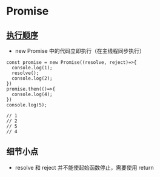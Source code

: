 # Promise

## [执行顺序](https://blog.csdn.net/Eryanini/article/details/84174827)

* new Promise 中的代码立即执行（在主线程同步执行）

~~~
const promise = new Promise((resolve, reject)=>{
  console.log(1);
  resolve();
  console.log(2);
})
promise.then(()=>{
  console.log(4);
})
console.log(5);

// 1
// 2
// 5
// 4
~~~

## 细节小点

* resolve 和 reject 并不能使起始函数停止，需要使用 return
